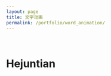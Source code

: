 ```yaml
---
layout: page
title: 文字动画
permalink: /portfolio/word_animation/
---
```

<br>
<div class="word-container">
  <h1>Hejuntian</h1>
</div>


